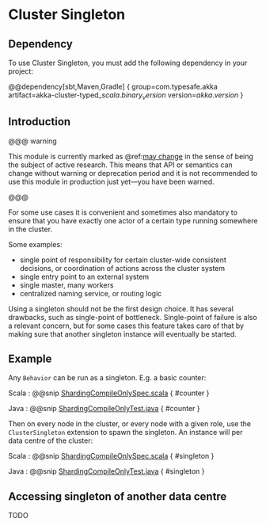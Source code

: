 # Cluster Singleton

## Dependency

To use Cluster Singleton, you must add the following dependency in your project:

@@dependency[sbt,Maven,Gradle] {
  group=com.typesafe.akka
  artifact=akka-cluster-typed_$scala.binary_version$
  version=$akka.version$
}

## Introduction

@@@ warning

This module is currently marked as @ref:[may change](../common/may-change.md) in the sense
  of being the subject of active research. This means that API or semantics can
  change without warning or deprecation period and it is not recommended to use
  this module in production just yet—you have been warned.

@@@

For some use cases it is convenient and sometimes also mandatory to ensure that
you have exactly one actor of a certain type running somewhere in the cluster.

Some examples:

 * single point of responsibility for certain cluster-wide consistent decisions, or
coordination of actions across the cluster system
 * single entry point to an external system
 * single master, many workers
 * centralized naming service, or routing logic

Using a singleton should not be the first design choice. It has several drawbacks,
such as single-point of bottleneck. Single-point of failure is also a relevant concern,
but for some cases this feature takes care of that by making sure that another singleton
instance will eventually be started.

## Example

Any `Behavior` can be run as a singleton. E.g. a basic counter:

Scala
:  @@snip [ShardingCompileOnlySpec.scala]($akka$/akka-cluster-sharding-typed/src/test/scala/doc/akka/cluster/sharding/typed/ShardingCompileOnlySpec.scala) { #counter }

Java
:  @@snip [ShardingCompileOnlyTest.java]($akka$/akka-cluster-sharding-typed/src/test/java/jdoc/akka/cluster/sharding/typed/ShardingCompileOnlyTest.java) { #counter }

Then on every node in the cluster, or every node with a given role, use the `ClusterSingleton` extension
to spawn the singleton. An instance will per data centre of the cluster:


Scala
:  @@snip [ShardingCompileOnlySpec.scala]($akka$/akka-cluster-sharding-typed/src/test/scala/doc/akka/cluster/sharding/typed/ShardingCompileOnlySpec.scala) { #singleton }

Java
:  @@snip [ShardingCompileOnlyTest.java]($akka$/akka-cluster-sharding-typed/src/test/java/jdoc/akka/cluster/sharding/typed/ShardingCompileOnlyTest.java) { #singleton }

## Accessing singleton of another data centre

TODO


